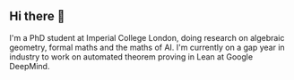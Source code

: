 ## Hi there 👋

I'm a PhD student at Imperial College London, doing research on algebraic geometry, formal maths and the maths of AI. 
I'm currently on a gap year in industry to work on automated theorem proving in Lean at Google DeepMind. 
